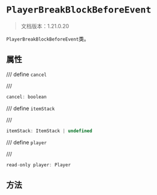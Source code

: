 # `PlayerBreakBlockBeforeEvent`

> 文档版本：1.21.0.20

`PlayerBreakBlockBeforeEvent`类。

## 属性

/// define
`cancel`


///

```js
cancel: boolean
```


/// define
`itemStack`


///

```js
itemStack: ItemStack | undefined
```


/// define
`player`


///

```js
read-only player: Player
```


## 方法
